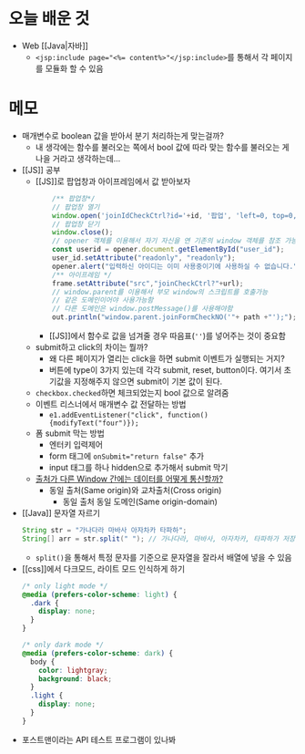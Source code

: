 # 오늘 배운 것
- Web [[Java|자바]]
	- `<jsp:include page="<%= content%>"</jsp:include>`를 통해서 각 페이지를 모듈화 할 수 있음

# 메모
- 매개변수로 boolean 값을 받아서 분기 처리하는게 맞는걸까?
	- 내 생각에는 함수를 불러오는 쪽에서 bool 값에 따라 맞는 함수를 불러오는 게 나을 거라고 생각하는데...
- [[JS]] 공부
	- [[JS]]로 팝업창과 아이프레임에서 값 받아보자
		```js
			/** 팝업창*/
			// 팝업창 열기
			window.open('joinIdCheckCtrl?id='+id, '팝업', 'left=0, top=0, width=1, height=1, scrollbars=yes');
			// 팝업창 닫기
			window.close();
			// opener 객체를 이용해서 자기 자신을 연 기존의 window 객체를 참조 가능
			const userid = opener.document.getElementById("user_id");
			user_id.setAttribute("readonly", "readonly");
			opener.alert("입력하신 아이디는 이미 사용중이기에 사용하실 수 없습니다.");
			/** 아이프레임 */
			frame.setAttribute("src","joinCheckCtrl?"+url);
			// window.parent를 이용해서 부모 window의 스크립트를 호출가능
			// 같은 도메인이어야 사용가능함 
			// 다른 도메인은 window.postMessage()를 사용해야함
			out.println("window.parent.joinFormCheckNO('"+ path +"');");
		```
		- [[JS]]에서 함수로 값을 넘겨줄 경우 따음표(`''`)를 넣어주는 것이 중요함
	- submit하고 click의 차이는 뭘까?
		- 왜 다른 페이지가 열리는 click을 하면 submit 이벤트가 실행되는 거지?
		- 버튼에 type이 3가지 있는데 각각 submit, reset, button이다. 여기서 초기값을 지정해주지 않으면 submit이 기본 값이 된다.
	- `checkbox.checked`하면 체크되었는지 bool 값으로 알려줌
	- 이벤트 리스너에서 매개변수 값 전달하는 방법
		- `e1.addEventListener("click", function(){modifyText("four")});`
	- 폼 submit 막는 방법
		- 엔터키 입력제어
		- form 태그에 `onSubmit="return false"` 추가
		- input 태그를 하나 hidden으로 추가해서 submit 막기
	- [출처가 다른 Window 간에는 데이터를 어떻게 통신할까?](https://meetup.nhncloud.com/posts/344)
		- 동일 출처(Same origin)와 교차출처(Cross origin)
			- 동일 출처 동일 도메인(Same origin-domain)
- [[Java]] 문자열 자르기
	```java
	String str = "가나다라 마바사 아자차카 타파하";
	String[] arr = str.split(" "); // 가나다라, 마바사, 아자차카, 타파하가 저장됨
	```
	- `split()`을 통해서 특정 문자를 기준으로 문자열을 잘라서 배열에 넣을 수 있음
- [[css]]에서 다크모드, 라이트 모드 인식하게 하기
	```css
	/* only light mode */
	@media (prefers-color-scheme: light) {
	  .dark {
	    display: none;
	  }
	}
	
	/* only dark mode */
	@media (prefers-color-scheme: dark) {
	  body {
	    color: lightgray;
	    background: black;
	  }
	  .light {
	    display: none;
	  }
	}
	```
- 포스트맨이라는 API 테스트 프로그램이 있나봐